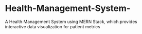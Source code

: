 # Health-Management-System-
A Health Management System using MERN Stack, which provides interactive data visualization for patient metrics
